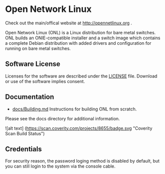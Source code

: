 Open Network Linux
==================

Check out the main/offical website at http://opennetlinux.org .

Open Network Linux (ONL) is a Linux distribution for bare metal switches.  ONL
builds an ONIE-compatible installer and a switch image which contains a complete
Debian distribution with added drivers and configuration for running on bare metal
switches.

Software License
-----------------

Licenses for the software are described under the [LICENSE](LICENSE) file.  Download or use of the software implies consent.

Documentation
-------------

* [docs/Building.md](docs/Building.md)
    Instructions for building ONL from scratch.

Please see the docs directory for additional information.

![alt text] (https://scan.coverity.com/projects/8655/badge.svg "Coverity Scan Build Status")

Credentials
-----------

For security reason, the password loging method is disabled by default, but you can still login to the system via the console cable.
